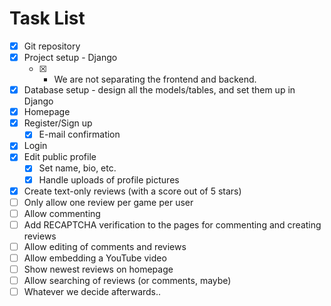 # Task List
* [x] Git repository
* [x] Project setup - Django
  * [x] - We are not separating the frontend and backend.
* [x] Database setup - design all the models/tables, and set them
up in Django
* [x] Homepage
* [x] Register/Sign up
  * [x] E-mail confirmation
* [x] Login
* [x] Edit public profile
  * [x] Set name, bio, etc.
  * [x] Handle uploads of profile pictures
* [x] Create text-only reviews (with a score out of 5 stars)
* [ ] Only allow one review per game per user
* [ ] Allow commenting
* [ ] Add RECAPTCHA verification to the pages for commenting
and creating reviews
* [ ] Allow editing of comments and reviews
* [ ] Allow embedding a YouTube video
* [ ] Show newest reviews on homepage
* [ ] Allow searching of reviews (or comments, maybe)
* [ ] Whatever we decide afterwards..
